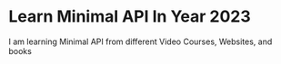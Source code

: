 # Learn Minimal API In Year 2023

I am learning Minimal API from different Video Courses, Websites, and books

